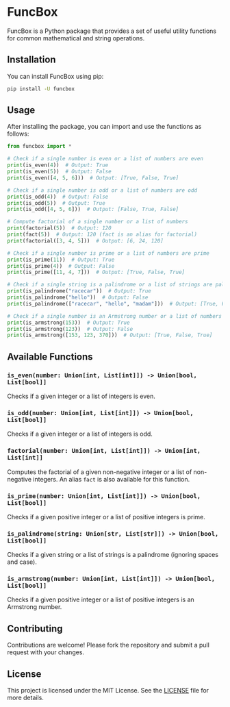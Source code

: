 # FuncBox

FuncBox is a Python package that provides a set of useful utility functions for common mathematical and string operations.

## Installation

You can install FuncBox using pip:

```bash
pip install -U funcbox
```

## Usage

After installing the package, you can import and use the functions as follows:

```python
from funcbox import *

# Check if a single number is even or a list of numbers are even
print(is_even(4))  # Output: True
print(is_even(5))  # Output: False
print(is_even([4, 5, 6]))  # Output: [True, False, True]

# Check if a single number is odd or a list of numbers are odd
print(is_odd(4))  # Output: False
print(is_odd(5))  # Output: True
print(is_odd([4, 5, 6]))  # Output: [False, True, False]

# Compute factorial of a single number or a list of numbers
print(factorial(5))  # Output: 120
print(fact(5))  # Output: 120 (fact is an alias for factorial)
print(factorial([3, 4, 5]))  # Output: [6, 24, 120]

# Check if a single number is prime or a list of numbers are prime
print(is_prime(11))  # Output: True
print(is_prime(4))  # Output: False
print(is_prime([11, 4, 7]))  # Output: [True, False, True]

# Check if a single string is a palindrome or a list of strings are palindromes
print(is_palindrome("racecar"))  # Output: True
print(is_palindrome("hello"))  # Output: False
print(is_palindrome(["racecar", "hello", "madam"]))  # Output: [True, False, True]

# Check if a single number is an Armstrong number or a list of numbers are Armstrong numbers
print(is_armstrong(153))  # Output: True
print(is_armstrong(123))  # Output: False
print(is_armstrong([153, 123, 370]))  # Output: [True, False, True]
```

## Available Functions

### `is_even(number: Union[int, List[int]]) -> Union[bool, List[bool]]`
Checks if a given integer or a list of integers is even.

### `is_odd(number: Union[int, List[int]]) -> Union[bool, List[bool]]`
Checks if a given integer or a list of integers is odd.

### `factorial(number: Union[int, List[int]]) -> Union[int, List[int]]`
Computes the factorial of a given non-negative integer or a list of non-negative integers. An alias `fact` is also available for this function.

### `is_prime(number: Union[int, List[int]]) -> Union[bool, List[bool]]`
Checks if a given positive integer or a list of positive integers is prime.

### `is_palindrome(string: Union[str, List[str]]) -> Union[bool, List[bool]]`
Checks if a given string or a list of strings is a palindrome (ignoring spaces and case).

### `is_armstrong(number: Union[int, List[int]]) -> Union[bool, List[bool]]`
Checks if a given positive integer or a list of positive integers is an Armstrong number.

## Contributing

Contributions are welcome! Please fork the repository and submit a pull request with your changes.

## License

This project is licensed under the MIT License. See the [LICENSE](LICENSE) file for more details.
